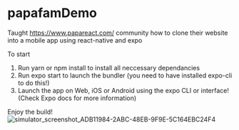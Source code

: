 # papafamDemo

Taught https://www.papareact.com/ community how to clone their website into a mobile app using react-native and expo

To start

1. Run yarn or npm install to install all neccessary dependancies
2. Run expo start to launch the bundler (you need to have installed expo-cli to do this!)
3. Launch the app on Web, iOS or Android using the expo CLI or interface! (Check Expo docs for more information)

Enjoy the build!
![simulator_screenshot_ADB11984-2ABC-48EB-9F9E-5C164EBC24F4](https://user-images.githubusercontent.com/80368334/152437869-e17555da-a639-4794-bc4e-87285684e724.png)

